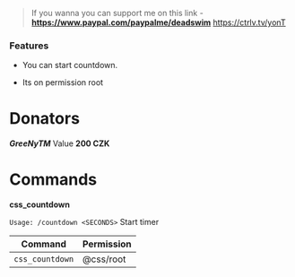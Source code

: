> If you wanna you can support me on this link - **https://www.paypal.com/paypalme/deadswim**
https://ctrlv.tv/yonT

### Features

- You can start countdown.

- Its on permission root



# Donators
***GreeNyTM*** Value **200 CZK**

# Commands
**css_countdown**

`Usage: /countdown <SECONDS>` Start timer


| Command      | Permission   |
| ------------ | ------------ |
| `css_countdown`    | @css/root     |

